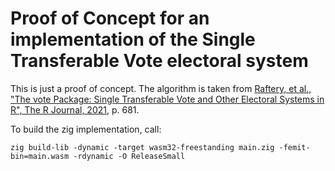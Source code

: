 # Proof of Concept for an implementation of the Single Transferable Vote electoral system

This is just a proof of concept. The algorithm is taken from [Raftery, et al., "The vote Package: Single Transferable Vote and Other Electoral Systems in R", The R Journal, 2021](https://doi.org/10.32614/RJ-2021-086), p. 681.

To build the zig implementation, call: 

```
zig build-lib -dynamic -target wasm32-freestanding main.zig -femit-bin=main.wasm -rdynamic -O ReleaseSmall
```
